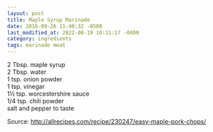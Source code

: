 ```yaml
---
layout: post
title: Maple Syrup Marinade
date: 2016-09-26 11:40:32 -0500
last_modified_at: 2022-06-19 10:11:17 -0400
category: ingredients
tags: marinade meat
---
```

2 Tbsp. maple syrup  
2 Tbsp. water  
1 tsp. onion powder  
1 tsp. vinegar  
1½ tsp. worcestershire sauce  
1/4 tsp. chili powder  
salt and pepper to taste  
  
Source: http://allrecipes.com/recipe/230247/easy-maple-pork-chops/  
